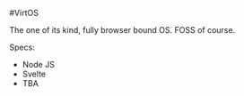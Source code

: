 
#VirtOS

The one of its kind, fully browser bound OS. 
FOSS of course.

Specs:
- Node JS
- Svelte
- TBA

